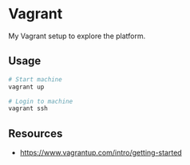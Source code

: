 # Vagrant

My Vagrant setup to explore the platform.

## Usage

```bash
# Start machine
vagrant up

# Login to machine
vagrant ssh
```

## Resources

* https://www.vagrantup.com/intro/getting-started
